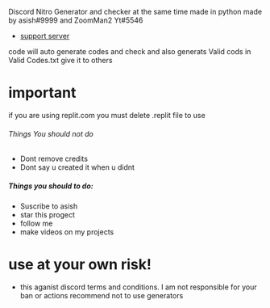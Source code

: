 Discord Nitro Generator and checker at the same time made in python made by asish#9999 and ZoomMan2 Yt#5546 

- [support server](https://discord.gg/YMRJS5c9xx)

code will auto generate codes and check and also generats Valid cods in Valid Codes.txt give it to others 

# important

if you are using replit.com you must delete .replit file to use

###### Things You should not do
- Dont remove credits
- Dont say u created it when u didnt

##### Things you should to do:
- Suscribe to  asish
- star this progect
- follow me
- make videos on my projects

# use at your own risk!

- this aganist discord terms and conditions. I am not responsible for your ban or actions 
recommend not to use generators
